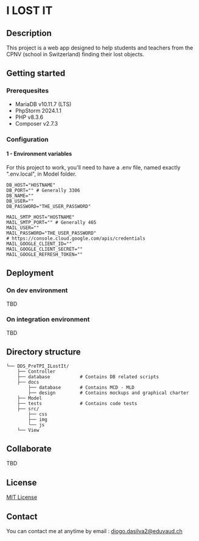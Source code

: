 # I LOST IT

## Description
This project is a web app designed to help students and teachers from the CPNV (school in Switzerland) finding their lost objects.

## Getting started

### Prerequesites

- MariaDB v10.11.7 (LTS)
- PhpStorm 2024.1.1
- PHP v8.3.6
- Composer v2.7.3

### Configuration

#### 1 - Environment variables
For this project to work, you'll need to have a .env file, named exactly ".env.local", in Model folder.

````dotenv
DB_HOST="HOSTNAME"
DB_PORT="" # Generally 3306
DB_NAME=""
DB_USER=""
DB_PASSWORD="THE_USER_PASSWORD"

MAIL_SMTP_HOST="HOSTNAME"
MAIL_SMTP_PORT="" # Generally 465
MAIL_USER=""
MAIL_PASSWORD="THE_USER_PASSWORD"
# https://console.cloud.google.com/apis/credentials
MAIL_GOOGLE_CLIENT_ID=""
MAIL_GOOGLE_CLIENT_SECRET=""
MAIL_GOOGLE_REFRESH_TOKEN="" 
````

## Deployment

### On dev environment

TBD

### On integration environment

TBD

## Directory structure

```
└── DDS_PreTPI_ILostIt/
    ├── Controller
    ├── database           # Contains DB related scripts
    ├── docs
        ├── database       # Contains MCD - MLD
        ├── design         # Contains mockups and graphical charter
    ├── Model
    ├── tests              # Contains code tests
    ├── src/
        ├── css
        ├── img
        └── js
    └── View
```

## Collaborate

TBD

## License

[MIT License](https://github.com/CPNV-TPI/ILostIt/blob/develop/LICENSE)

## Contact

You can contact me at anytime by email : diogo.dasilva2@eduvaud.ch
